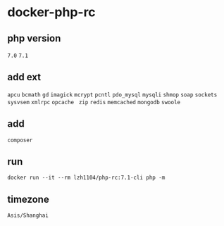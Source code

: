 # docker-php-rc
## php version
  `7.0`  `7.1`
## add ext
`apcu` `bcmath` `gd` `imagick` `mcrypt` `pcntl` `pdo_mysql` `mysqli` `shmop` `soap`
`sockets` `sysvsem` `xmlrpc` `opcache` ` zip`
 `redis` `memcached` `mongodb` `swoole`
## add
`composer`
## run
```
docker run --it --rm lzh1104/php-rc:7.1-cli php -m
```
## timezone
```
Asis/Shanghai
```